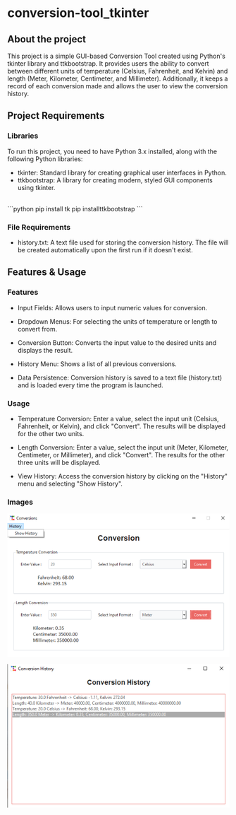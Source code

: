 # conversion-tool_tkinter 

## About the project

This project is a simple GUI-based Conversion Tool created using Python's tkinter library and ttkbootstrap. It provides users the ability to convert between different units of temperature (Celsius, Fahrenheit, and Kelvin) and length (Meter, Kilometer, Centimeter, and Millimeter). Additionally, it keeps a record of each conversion made and allows the user to view the conversion history.

##  Project Requirements

### Libraries
To run this project, you need to have Python 3.x installed, along with the following Python libraries:
- tkinter: Standard library for creating graphical user interfaces in Python.
- ttkbootstrap: A library for creating modern, styled GUI components using tkinter.
<br> 
```python
   pip install tk
   pip installttkbootstrap
```
<br>   

### File Requirements

- history.txt: A text file used for storing the conversion history. The file will be created automatically upon the first run if it doesn't exist.

## Features & Usage

### Features
- Input Fields: Allows users to input numeric values for conversion.

- Dropdown Menus: For selecting the units of temperature or length to convert from.

- Conversion Button: Converts the input value to the desired units and displays the result.

- History Menu: Shows a list of all previous conversions.

- Data Persistence: Conversion history is saved to a text file (history.txt) and is loaded every time the program is launched.

### Usage
- Temperature Conversion: Enter a value, select the input unit (Celsius, Fahrenheit, or Kelvin), and click "Convert". The results will be displayed for the other two units.

- Length Conversion: Enter a value, select the input unit (Meter, Kilometer, Centimeter, or Millimeter), and click "Convert". The results for the other three units will be displayed.

- View History: Access the conversion history by clicking on the "History" menu and selecting "Show History".

### Images
![Conversion Section](screenshot/conversion.png)

![ History Section ](screenshot/history.png)